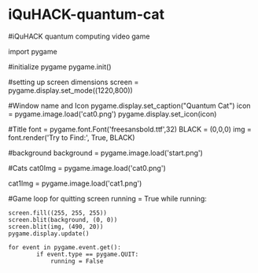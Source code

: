 # iQuHACK-quantum-cat
#iQuHACK quantum computing video game


import pygame

#initialize pygame
pygame.init()

#setting up screen dimensions
screen = pygame.display.set_mode((1220,800))

#Window name and Icon
pygame.display.set_caption("Quantum Cat")
icon = pygame.image.load('cat0.png')
pygame.display.set_icon(icon)

#Title
font = pygame.font.Font('freesansbold.ttf',32)
BLACK = (0,0,0)
img = font.render('Try to Find:', True, BLACK)

#background
background = pygame.image.load('start.png')

#Cats
cat0Img = pygame.image.load('cat0.png')

cat1Img = pygame.image.load('cat1.png')

#Game loop for quitting screen
running = True
while running:

    screen.fill((255, 255, 255))
    screen.blit(background, (0, 0))
    screen.blit(img, (490, 20))
    pygame.display.update()

    for event in pygame.event.get():
            if event.type == pygame.QUIT:
                running = False

